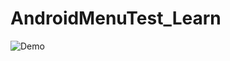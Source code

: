 # AndroidMenuTest_Learn
![Demo](https://github.com/PeggyQi/AndroidMenuTest_Learn.git/MenuTest/app/src/apk/menu.gif)